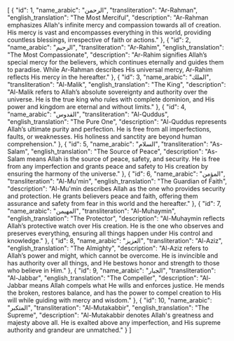 [
  {
    "id": 1,
    "name_arabic": "الرحمن",
    "transliteration": "Ar-Rahman",
    "english_translation": "The Most Merciful",
    "description": "Ar-Rahman emphasizes Allah's infinite mercy and compassion towards all of creation. His mercy is vast and encompasses everything in this world, providing countless blessings, irrespective of faith or actions."
  },
  {
    "id": 2,
    "name_arabic": "الرحيم",
    "transliteration": "Ar-Rahim",
    "english_translation": "The Most Compassionate",
    "description": "Ar-Rahim signifies Allah’s special mercy for the believers, which continues eternally and guides them to paradise. While Ar-Rahman describes His universal mercy, Ar-Rahim reflects His mercy in the hereafter."
  },
  {
    "id": 3,
    "name_arabic": "الملك",
    "transliteration": "Al-Malik",
    "english_translation": "The King",
    "description": "Al-Malik refers to Allah’s absolute sovereignty and authority over the universe. He is the true king who rules with complete dominion, and His power and kingdom are eternal and without limits."
  },
  {
    "id": 4,
    "name_arabic": "القدوس",
    "transliteration": "Al-Quddus",
    "english_translation": "The Pure One",
    "description": "Al-Quddus represents Allah’s ultimate purity and perfection. He is free from all imperfections, faults, or weaknesses. His holiness and sanctity are beyond human comprehension."
  },
  {
    "id": 5,
    "name_arabic": "السلام",
    "transliteration": "As-Salam",
    "english_translation": "The Source of Peace",
    "description": "As-Salam means Allah is the source of peace, safety, and security. He is free from any imperfection and grants peace and safety to His creation by ensuring the harmony of the universe."
  },
  {
    "id": 6,
    "name_arabic": "المؤمن",
    "transliteration": "Al-Mu'min",
    "english_translation": "The Guardian of Faith",
    "description": "Al-Mu'min describes Allah as the one who provides security and protection. He grants believers peace and faith, offering them assurance and safety from fear in this world and the hereafter."
  },
  {
    "id": 7,
    "name_arabic": "المهيمن",
    "transliteration": "Al-Muhaymin",
    "english_translation": "The Protector",
    "description": "Al-Muhaymin reflects Allah’s protective watch over His creation. He is the one who observes and preserves everything, ensuring all things happen under His control and knowledge."
  },
  {
    "id": 8,
    "name_arabic": "العزيز",
    "transliteration": "Al-Aziz",
    "english_translation": "The Almighty",
    "description": "Al-Aziz refers to Allah’s power and might, which cannot be overcome. He is invincible and has authority over all things, and He bestows honor and strength to those who believe in Him."
  },
  {
    "id": 9,
    "name_arabic": "الجبار",
    "transliteration": "Al-Jabbar",
    "english_translation": "The Compeller",
    "description": "Al-Jabbar means Allah compels what He wills and enforces justice. He mends the broken, restores balance, and has the power to compel creation to His will while guiding with mercy and wisdom."
  },
  {
    "id": 10,
    "name_arabic": "المتكبر",
    "transliteration": "Al-Mutakabbir",
    "english_translation": "The Supreme",
    "description": "Al-Mutakabbir denotes Allah's greatness and majesty above all. He is exalted above any imperfection, and His supreme authority and grandeur are unmatched."
  }
]
